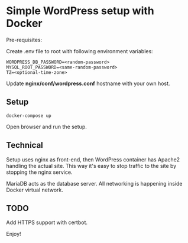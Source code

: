 # Simple WordPress setup with Docker

Pre-requisites:

Create .env file to root with following environment variables:
```
WORDPRESS_DB_PASSWORD=<random-password>
MYSQL_ROOT_PASSWORD=<same-random-password>
TZ=<optional-time-zone>
```

Update **nginx/conf/wordpress.conf** hostname with your own host.

## Setup

```
docker-compose up
```

Open browser and run the setup.

## Technical

Setup uses nginx as front-end, then WordPress container has Apache2 handling the actual site.
This way it's easy to stop traffic to the site by stopping the nginx service.

MariaDB acts as the database server.
All networking is happening inside Docker virtual network.

## TODO

Add HTTPS support with certbot.


Enjoy!
